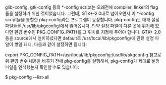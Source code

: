 glib-config, gtk-config 등의 *-config script는 오래전에 compiler, linker의 flag들을 설정하기 위한 것이었습니다. 그런데, GTK+-2.0대로 넘어오면서 이 *-config script들을 통합한 pkg-config라는 프로그램이 등장합니다. pkg-config는 대개 설정 파일들을 /usr/lib/pkgconfig/에서 읽어옵니다. 만약 설정 파일이 다른 곳에 위치해 있다면 환경 변수인 PKG_CONFIG_PATH를 그 위치로 지정해 주어야 합니다. GTK+ 2.0 등을 source에서 설치하셨다면 default로 /usr/local/lib/pkgconfig/에 관련 설정 파일이 쌓일 테니, 다음과 같이 설정하면 됩니다:

export PKG_CONFIG_PATH=/usr/local/lib/pkgconfig:/usr/lib/pkgconfig
참고로 위 환경 변수 내용을 바꾸기 전에 pkg-config를 실행해서, pkg-config가 제대로 설정 파일을 인식했는지 확인할 수도 있습니다:

$ pkg-config --list-all

